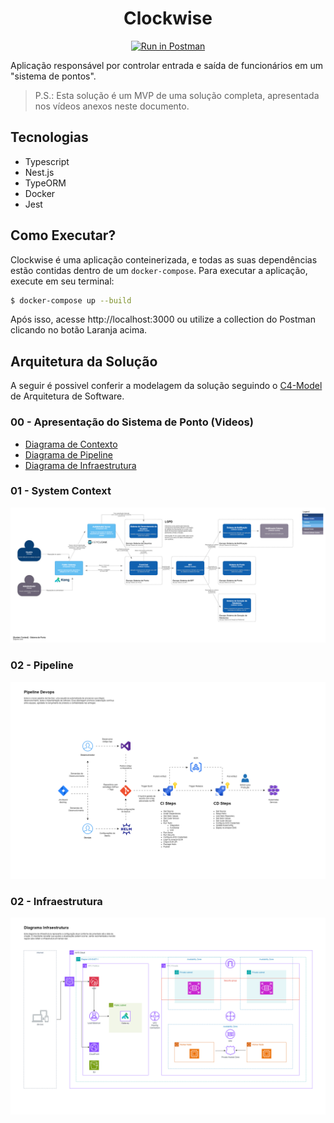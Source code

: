 <h1 align="center">Clockwise</h1>

<p align="center">
  <a href="https://app.getpostman.com/run-collection/1973162-da818907-801f-42f8-8cad-0e9319cfe423?action=collection%2Ffork&source=rip_markdown&collection-url=entityId%3D1973162-da818907-801f-42f8-8cad-0e9319cfe423%26entityType%3Dcollection%26workspaceId%3Dd5d82760-79ae-41f9-a3f7-71f432606f90" target="_blank"><img src="https://run.pstmn.io/button.svg" alt="Run in Postman"></a>
</p>

Aplicação responsável por controlar entrada e saída de funcionários em um "sistema de pontos".
> P.S.: Esta solução é um MVP de uma solução completa, apresentada nos vídeos anexos neste documento.

## Tecnologias
- Typescript
- Nest.js
- TypeORM
- Docker
- Jest

## Como Executar?
Clockwise é uma aplicação conteinerizada, e todas as suas dependências estão contidas dentro de um `docker-compose`. Para executar a aplicação, execute em seu terminal:
```bash
$ docker-compose up --build
```

Após isso, acesse http://localhost:3000 ou utilize a collection do Postman clicando no botão Laranja acima.

## Arquitetura da Solução

A seguir é possivel conferir a modelagem da solução seguindo o [C4-Model](https://c4model.com/) de Arquitetura de Software.

### 00 - Apresentação do Sistema de Ponto (Videos)

* [Diagrama de Contexto](https://drive.google.com/file/d/1j72wHzdBX9-wtaJswLj4Cje7J-P0tmGo/view?usp=drive_link)
* [Diagrama de Pipeline](https://drive.google.com/file/d/1ItkymvwbfrRB9_PWOb2fXVqYaJCAjrh2/view?usp=sharing)
* [Diagrama de Infraestrutura](https://drive.google.com/file/d/1Bmvg6Iirn9Egw3E4BTnQGWoZZarIWG_l/view?usp=sharing)

### 01 - System Context

![alt text](docs/01-ponto-system-context.png)

### 02 - Pipeline

![alt text](docs/02-pipeline-diagram.png)

### 02 - Infraestrutura

![alt text](docs/03-infrastructure-diagram.png)
